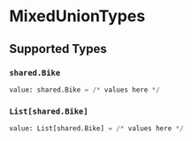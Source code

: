 # MixedUnionTypes


## Supported Types

### `shared.Bike`

```python
value: shared.Bike = /* values here */
```

### `List[shared.Bike]`

```python
value: List[shared.Bike] = /* values here */
```

